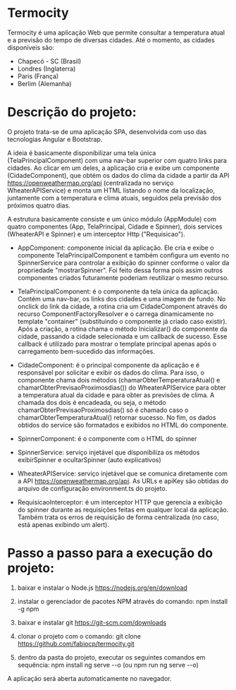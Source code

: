 # Termocity

Termocity é uma aplicação Web que permite consultar a temperatura atual e a previsão do tempo de diversas cidades. Até o momento, as cidades disponíveis são:

- Chapecó - SC (Brasil)
- Londres (Inglaterra)
- Paris (França)
- Berlim (Alemanha)


# Descrição do projeto:

O projeto trata-se de uma aplicação SPA, desenvolvida com uso das tecnologias Angular e Bootstrap.

A ideia é basicamente disponibilizar uma tela única (TelaPrincipalComponent) com uma nav-bar superior com quatro links para cidades. Ao clicar em um deles, a aplicação cria e exibe um componente (CidadeComponent), que obtém os dados do clima da cidade a partir da API https://openweathermap.org/api (centralizada no serviço WheaterAPIService) e monta um HTML listando o nome da localização, juntamente com a temperatura e clima atuais, seguidos pela previsão dos próximos quatro dias.

A estrutura basicamente consiste e um único módulo (AppModule) com quatro componentes (App, TelaPrincipal, Cidade e Spinner), dois services (WheaterAPI e Spinner) e um interceptor Http ("Requisicao").

- AppComponent: componente inicial da aplicação. Ele cria e exibe o componente TelaPrincipalComponent e também configura um evento no SpinnerService para controlar a exibição do spinner conforme o valor da propriedade "mostrarSpinner". Foi feito dessa forma pois assim outros componentes criados futuramente poderiam reutilizar o mesmo recurso.

- TelaPrincipalComponent: é o componente da tela única da aplicação. Contém uma nav-bar, os links dos cidades e uma imagem de fundo. No onclick do link da cidade, a rotina cria um CidadeComponent através do recurso ComponentFactoryResolver e o carrega dinamicamente no template "container" (substituindo o componente já criado caso existir). Após a criação, a rotina chama o método Inicializar() do componente da cidade, passando a cidade selecionada e um callback de sucesso. Esse callback é utilizado para mostrar o template principal apenas após o carregamento bem-sucedido das informações.

- CidadeComponent: é o principal componente da aplicação e é responsável por solicitar e exibir os dados do clima. Para isso, o componente chama dois métodos (chamarObterTemperaturaAtual() e chamarObterPrevisaoProximosdias()) do WheaterAPIService para obter a temperatura atual da cidade e para obter as previsões de clima. A chamada dos dois é encadeada, ou seja, o método chamarObterPrevisaoProximosdias() só é chamado caso o chamarObterTemperaturaAtual() retornar sucesso. No fim, os dados obtidos do service são formatados e exibidos no HTML do componente.

- SpinnerComponent: é o componente com o HTML do spinner

- SpinnerService: serviço injetável que disponibiliza os métodos exibirSpinner e ocultarSpinner (auto explicativos)

- WheaterAPIService: serviço injetável que se comunica diretamente com a API https://openweathermap.org/api. As URLs e apiKey são obtidas do arquivo de configuração environment.ts do projeto.

- RequisicaoInterceptor: é um interceptor HTTP que gerencia a exibição do spinner durante as requisições feitas em qualquer local da aplicação. Também trata os erros de requisição de forma centralizada (no caso, está apenas exibindo um alert).

# Passo a passo para a execução do projeto:

1) baixar e instalar o Node.js 
	https://nodejs.org/en/download

2) instalar o gerenciador de pacotes NPM através do comando: 
	npm install -g npm

3) baixar e instalar git 
	https://git-scm.com/downloads

4) clonar o projeto com o comando: 
	git clone https://github.com/fabiocp/termocity.git

5) dentro da pasta do projeto, executar os seguintes comandos em sequência: 
	npm install 
	ng serve --o  (ou npm run ng serve --o)
	
A aplicação será aberta automaticamente no navegador.
